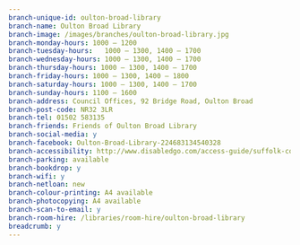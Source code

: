 ```yaml
---
branch-unique-id: oulton-broad-library
branch-name: Oulton Broad Library
branch-image: /images/branches/oulton-broad-library.jpg
branch-monday-hours: 1000 – 1200
branch-tuesday-hours:	1000 – 1300, 1400 – 1700
branch-wednesday-hours: 1000 – 1300, 1400 – 1700
branch-thursday-hours: 1000 – 1300, 1400 – 1700
branch-friday-hours: 1000 – 1300, 1400 – 1800
branch-saturday-hours: 1000 – 1300, 1400 – 1700
branch-sunday-hours: 1100 – 1600
branch-address: Council Offices, 92 Bridge Road, Oulton Broad
branch-post-code: NR32 3LR
branch-tel: 01502 583135
branch-friends: Friends of Oulton Broad Library
branch-social-media: y
branch-facebook: Oulton-Broad-Library-224683134540328
branch-accessibility: http://www.disabledgo.com/access-guide/suffolk-county-council/oulton-broad-library-2
branch-parking: available
branch-bookdrop: y
branch-wifi: y
branch-netloan: new
branch-colour-printing: A4 available
branch-photocopying: A4 available
branch-scan-to-email: y
branch-room-hire: /libraries/room-hire/oulton-broad-library
breadcrumb: y
---
```

